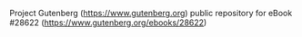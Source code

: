 Project Gutenberg (https://www.gutenberg.org) public repository for eBook #28622 (https://www.gutenberg.org/ebooks/28622)

